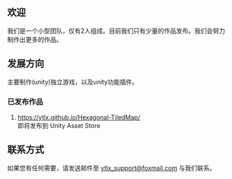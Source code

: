 ## 欢迎
我们是一个小型团队，仅有2人组成。目前我们只有少量的作品发布。我们会努力制作出更多的作品。

## 发展方向
  主要制作(unity)独立游戏，以及unity功能插件。

### 已发布作品
1. https://ytlx.github.io/Hexagonal-TiledMap/   
  即将发布到 Unity Asset Store


## 联系方式
如果您有任何需要，请发送邮件至 ytlx_support@foxmail.com 与我们联系。
